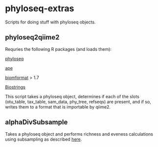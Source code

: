 # phyloseq-extras
Scripts for doing stuff with phyloseq objects.

## phyloseq2qiime2
Requries the following R packages (and loads them):

[phyloseq](https://github.com/joey711/phyloseq)

[ape](https://cran.r-project.org/web/packages/ape/index.html)

[biomformat](https://bioconductor.org/packages/release/bioc/html/biomformat.html) > 1.7

[Biostrings](https://bioconductor.org/packages/release/bioc/html/Biostrings.html)

This script takes a phyloseq object, determines if each of the slots (otu_table, tax_table, sam_data, phy_tree, refseqs) are present, and if so, writes them to a format that is importable by qiime2.

## alphaDivSubsample
Takes a phyloseq object and performs richness and eveness calculations using subsampling as described [here](http://deneflab.github.io/MicrobeMiseq/demos/mothur_2_phyloseq.html#alpha_diversity).
